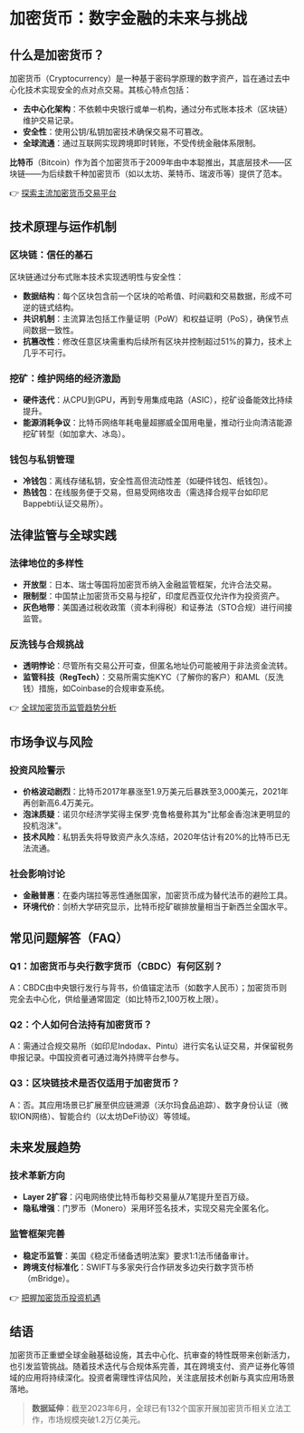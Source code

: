 # 加密货币：数字金融的未来与挑战

## 什么是加密货币？

加密货币（Cryptocurrency）是一种基于密码学原理的数字资产，旨在通过去中心化技术实现安全的点对点交易。其核心特点包括：
- **去中心化架构**：不依赖中央银行或单一机构，通过分布式账本技术（区块链）维护交易记录。
- **安全性**：使用公钥/私钥加密技术确保交易不可篡改。
- **全球流通**：通过互联网实现跨境即时转账，不受传统金融体系限制。

**比特币**（Bitcoin）作为首个加密货币于2009年由中本聪推出，其底层技术——区块链——为后续数千种加密货币（如以太坊、莱特币、瑞波币等）提供了范本。

👉 [探索主流加密货币交易平台](https://bit.ly/okx_welcome)

## 技术原理与运作机制

### 区块链：信任的基石
区块链通过分布式账本技术实现透明性与安全性：
- **数据结构**：每个区块包含前一个区块的哈希值、时间戳和交易数据，形成不可逆的链式结构。
- **共识机制**：主流算法包括工作量证明（PoW）和权益证明（PoS），确保节点间数据一致性。
- **抗篡改性**：修改任意区块需重构后续所有区块并控制超过51%的算力，技术上几乎不可行。

### 挖矿：维护网络的经济激励
- **硬件迭代**：从CPU到GPU，再到专用集成电路（ASIC），挖矿设备能效比持续提升。
- **能源消耗争议**：比特币网络年耗电量超挪威全国用电量，推动行业向清洁能源挖矿转型（如加拿大、冰岛）。

### 钱包与私钥管理
- **冷钱包**：离线存储私钥，安全性高但流动性差（如硬件钱包、纸钱包）。
- **热钱包**：在线服务便于交易，但易受网络攻击（需选择合规平台如印尼Bappebti认证交易所）。

## 法律监管与全球实践

### 法律地位的多样性
- **开放型**：日本、瑞士等国将加密货币纳入金融监管框架，允许合法交易。
- **限制型**：中国禁止加密货币交易与挖矿，印度尼西亚仅允许作为投资资产。
- **灰色地带**：美国通过税收政策（资本利得税）和证券法（STO合规）进行间接监管。

### 反洗钱与合规挑战
- **透明悖论**：尽管所有交易公开可查，但匿名地址仍可能被用于非法资金流转。
- **监管科技（RegTech）**：交易所需实施KYC（了解你的客户）和AML（反洗钱）措施，如Coinbase的合规审查系统。

👉 [全球加密货币监管趋势分析](https://bit.ly/okx_welcome)

## 市场争议与风险

### 投资风险警示
- **价格波动剧烈**：比特币2017年暴涨至1.9万美元后暴跌至3,000美元，2021年再创新高6.4万美元。
- **泡沫质疑**：诺贝尔经济学奖得主保罗·克鲁格曼称其为"比郁金香泡沫更明显的投机泡沫"。
- **技术风险**：私钥丢失将导致资产永久冻结，2020年估计有20%的比特币已无法流通。

### 社会影响讨论
- **金融普惠**：在委内瑞拉等恶性通胀国家，加密货币成为替代法币的避险工具。
- **环境代价**：剑桥大学研究显示，比特币挖矿碳排放量相当于新西兰全国水平。

## 常见问题解答（FAQ）

### Q1：加密货币与央行数字货币（CBDC）有何区别？
A：CBDC由中央银行发行与背书，价值锚定法币（如数字人民币）；加密货币则完全去中心化，供给量通常固定（如比特币2,100万枚上限）。

### Q2：个人如何合法持有加密货币？
A：需通过合规交易所（如印尼Indodax、Pintu）进行实名认证交易，并保留税务申报记录。中国投资者可通过海外持牌平台参与。

### Q3：区块链技术是否仅适用于加密货币？
A：否。其应用场景已扩展至供应链溯源（沃尔玛食品追踪）、数字身份认证（微软ION网络）、智能合约（以太坊DeFi协议）等领域。

## 未来发展趋势

### 技术革新方向
- **Layer 2扩容**：闪电网络使比特币每秒交易量从7笔提升至百万级。
- **隐私增强**：门罗币（Monero）采用环签名技术，实现交易完全匿名化。

### 监管框架完善
- **稳定币监管**：美国《稳定币储备透明法案》要求1:1法币储备审计。
- **跨境支付标准化**：SWIFT与多家央行合作研发多边央行数字货币桥（mBridge）。

👉 [把握加密货币投资机遇](https://bit.ly/okx_welcome)

## 结语

加密货币正重塑全球金融基础设施，其去中心化、抗审查的特性既带来创新活力，也引发监管挑战。随着技术迭代与合规体系完善，其在跨境支付、资产证券化等领域的应用将持续深化。投资者需理性评估风险，关注底层技术创新与真实应用场景落地。

> **数据延伸**：截至2023年6月，全球已有132个国家开展加密货币相关立法工作，市场规模突破1.2万亿美元。
